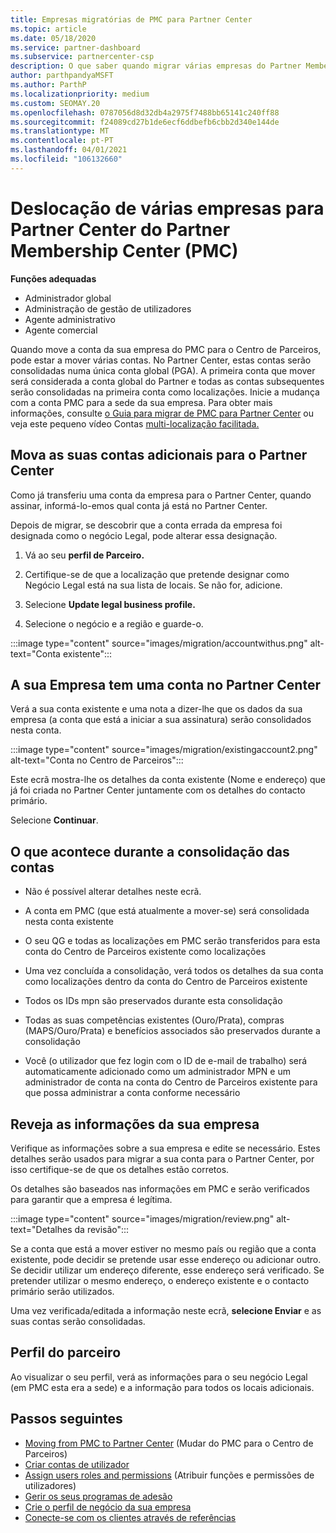 ```yaml
---
title: Empresas migratórias de PMC para Partner Center
ms.topic: article
ms.date: 05/18/2020
ms.service: partner-dashboard
ms.subservice: partnercenter-csp
description: O que saber quando migrar várias empresas do Partner Membership Center (PMC) para Partner Center e consolidá-las numa conta global de Parceiros.
author: parthpandyaMSFT
ms.author: ParthP
ms.localizationpriority: medium
ms.custom: SEOMAY.20
ms.openlocfilehash: 0787056d8d32db4a2975f7488bb65141c240ff88
ms.sourcegitcommit: f24089cd27b1de6ecf6ddbefb6cbb2d340e144de
ms.translationtype: MT
ms.contentlocale: pt-PT
ms.lasthandoff: 04/01/2021
ms.locfileid: "106132660"
---
```

# <a name="moving-multiple-companies-to-partner-center-from-partner-membership-center-pmc"></a>Deslocação de várias empresas para Partner Center do Partner Membership Center (PMC)

**Funções adequadas**

- Administrador global
- Administração de gestão de utilizadores
- Agente administrativo
- Agente comercial

Quando move a conta da sua empresa do PMC para o Centro de Parceiros, pode estar a mover várias contas. No Partner Center, estas contas serão consolidadas numa única conta global (PGA). A primeira conta que mover será considerada a conta global do Partner e todas as contas subsequentes serão consolidadas na primeira conta como localizações. Inicie a mudança com a conta PMC para a sede da sua empresa. Para obter mais informações, consulte [o Guia para migrar de PMC para Partner Center](guide-to-migration.md) ou veja este pequeno vídeo Contas [multi-localização facilitada.](https://vimeo.com/290335248)

## <a name="move-your-additional-accounts-into-partner-center"></a>Mova as suas contas adicionais para o Partner Center

Como já transferiu uma conta da empresa para o Partner Center, quando assinar, informá-lo-emos qual conta já está no Partner Center.

Depois de migrar, se descobrir que a conta errada da empresa foi designada como o negócio Legal, pode alterar essa designação.

1. Vá ao seu **perfil de Parceiro.**

2. Certifique-se de que a localização que pretende designar como Negócio Legal está na sua lista de locais. Se não for, adicione.

3. Selecione **Update legal business profile.**

4. Selecione o negócio e a região e guarde-o.

:::image type="content" source="images/migration/accountwithus.png" alt-text="Conta existente":::

## <a name="your-company-has-an-account-in-partner-center"></a>A sua Empresa tem uma conta no Partner Center

Verá a sua conta existente e uma nota a dizer-lhe que os dados da sua empresa (a conta que está a iniciar a sua assinatura) serão consolidados nesta conta.

:::image type="content" source="images/migration/existingaccount2.png" alt-text="Conta no Centro de Parceiros":::

Este ecrã mostra-lhe os detalhes da conta existente (Nome e endereço) que já foi criada no Partner Center juntamente com os detalhes do contacto primário.

Selecione **Continuar**.

## <a name="what-happens-during-consolidation-of-accounts"></a>O que acontece durante a consolidação das contas

- Não é possível alterar detalhes neste ecrã.

- A conta em PMC (que está atualmente a mover-se) será consolidada nesta conta existente

- O seu QG e todas as localizações em PMC serão transferidos para esta conta do Centro de Parceiros existente como localizações

- Uma vez concluída a consolidação, verá todos os detalhes da sua conta como localizações dentro da conta do Centro de Parceiros existente

- Todos os IDs mpn são preservados durante esta consolidação

- Todas as suas competências existentes (Ouro/Prata), compras (MAPS/Ouro/Prata) e benefícios associados são preservados durante a consolidação

- Você (o utilizador que fez login com o ID de e-mail de trabalho) será automaticamente adicionado como um administrador MPN e um administrador de conta na conta do Centro de Parceiros existente para que possa administrar a conta conforme necessário

## <a name="review-your-company-information"></a>Reveja as informações da sua empresa

Verifique as informações sobre a sua empresa e edite se necessário.  Estes detalhes serão usados para migrar a sua conta para o Partner Center, por isso certifique-se de que os detalhes estão corretos.

Os detalhes são baseados nas informações em PMC e serão verificados para garantir que a empresa é legítima.


:::image type="content" source="images/migration/review.png" alt-text="Detalhes da revisão":::

Se a conta que está a mover estiver no mesmo país ou região que a conta existente, pode decidir se pretende usar esse endereço ou adicionar outro. Se decidir utilizar um endereço diferente, esse endereço será verificado. Se pretender utilizar o mesmo endereço, o endereço existente e o contacto primário serão utilizados.

Uma vez verificada/editada a informação neste ecrã, **selecione Enviar** e as suas contas serão consolidadas.

## <a name="partner-profile"></a>Perfil do parceiro

Ao visualizar o seu perfil, verá as informações para o seu negócio Legal (em PMC esta era a sede) e a informação para todos os locais adicionais.

## <a name="next-steps"></a>Passos seguintes

- [Moving from PMC to Partner Center](move-pmc-pc-map.md) (Mudar do PMC para o Centro de Parceiros)
- [Criar contas de utilizador](create-user-accounts-and-set-permissions.md)
- [Assign users roles and permissions](permissions-overview.md) (Atribuir funções e permissões de utilizadores)
- [Gerir os seus programas de adesão](renew-mpn-offers.md)
- [Crie o perfil de negócio da sua empresa](create-a-marketing-profile.md)
- [Conecte-se com os clientes através de referências](manage-leads.md)
